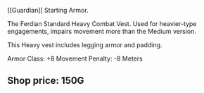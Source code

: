 [[Guardian]] Starting Armor.

The Ferdian Standard Heavy Combat Vest. Used for heavier-type engagements, impairs movement more than the Medium version.

This Heavy vest includes legging armor and padding.

Armor Class: +8
Movement Penalty: -8 Meters

## Shop price: 150G